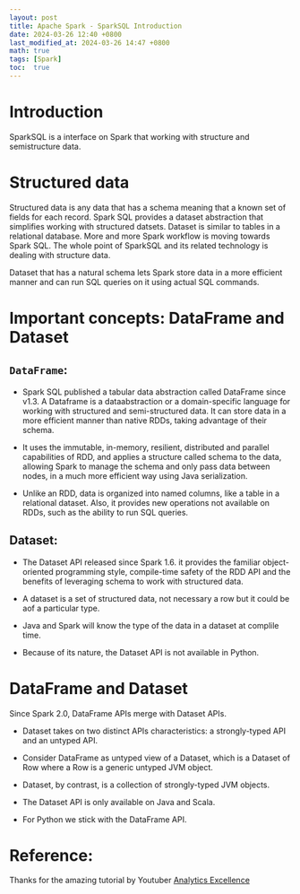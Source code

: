 ```yaml
---
layout: post
title: Apache Spark - SparkSQL Introduction
date: 2024-03-26 12:40 +0800
last_modified_at: 2024-03-26 14:47 +0800
math: true
tags: [Spark]
toc:  true
---
```


# Introduction
SparkSQL is a interface on Spark that working with structure and semistructure data.

# Structured data

Structured data is any data that has a schema meaning that a known set of fields for each record. Spark SQL provides a dataset abstraction that simplifies working with structured datsets. Dataset is similar to tables in a relational database. More and more Spark workflow is moving towards Spark SQL. The whole point of SparkSQL and its related technology is dealing with structure data. 

Dataset that has a natural schema lets Spark store data in a more efficient manner and can run SQL queries on it using actual SQL commands.

# Important concepts: DataFrame and Dataset

## **`DataFrame`**: 

- Spark SQL published a tabular data abstraction called DataFrame since v1.3. A Dataframe is a dataabstraction or a domain-specific language for working with structured and semi-structured data. It can store data in a more efficient manner than native RDDs, taking advantage of their schema. 

- It uses the immutable, in-memory, resilient, distributed and parallel capabilities of RDD, and applies a structure called schema to the data, allowing Spark to manage the schema and only pass data between nodes, in a much more efficient way using Java serialization.

- Unlike an RDD, data is organized into named columns, like a table in a relational dataset. Also, it provides new operations not available on RDDs, such as the ability to run SQL queries.

## **Dataset**:

- The Dataset API released since Spark 1.6. it provides the familiar object-oriented programming style, compile-time safety of the RDD API and the benefits of leveraging schema to work with structured data.

- A dataset is a set of structured data, not necessary a row but it could be aof a particular type.

- Java and Spark will know the type of the data in a dataset at complile time.

- Because of its nature, the Dataset API is not available in Python.

# DataFrame and Dataset

Since Spark 2.0, DataFrame APIs merge with Dataset APIs.
- Dataset takes on two distinct APIs characteristics: a strongly-typed API and an untyped API.

- Consider DataFrame as untyped view of a Dataset, which is a Dataset of Row where a Row is a generic untyped JVM object.

- Dataset, by contrast, is a collection of strongly-typed JVM objects.

- The Dataset API is only available on Java and Scala.

- For Python we stick with the DataFrame API.

# Reference:

Thanks for the amazing tutorial by Youtuber [Analytics Excellence](https://www.youtube.com/watch?v=W__Jk83gOyo&list=PL0hSJrxggIQr6wA8buIn1Yxu810ugGed-&index=32)